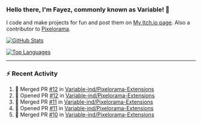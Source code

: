 ### Hello there, I'm Fayez, commonly known as Variable! 👋
I code and make projects for fun and post them on [My Itch.io page](https://variable-industries.itch.io/). Also a contributor to [Pixelorama](https://github.com/Orama-Interactive/Pixelorama).

[![GitHub Stats](https://github-readme-stats.vercel.app/api/?username=Variable-ind&show_icons=true&theme=merko)](https://github.com/anuraghazra/github-readme-stats)

[![Top Languages](https://github-readme-stats.vercel.app/api/top-langs/?username=Variable-ind&layout=compact&theme=merko)](https://github.com/anuraghazra/github-readme-stats)

---

### :zap: Recent Activity

<!--START_SECTION:activity-->
1. 🎉 Merged PR [#12](https://github.com/Variable-ind/Pixelorama-Extensions/pull/12) in [Variable-ind/Pixelorama-Extensions](https://github.com/Variable-ind/Pixelorama-Extensions)
2. 💪 Opened PR [#12](https://github.com/Variable-ind/Pixelorama-Extensions/pull/12) in [Variable-ind/Pixelorama-Extensions](https://github.com/Variable-ind/Pixelorama-Extensions)
3. 🎉 Merged PR [#11](https://github.com/Variable-ind/Pixelorama-Extensions/pull/11) in [Variable-ind/Pixelorama-Extensions](https://github.com/Variable-ind/Pixelorama-Extensions)
4. 💪 Opened PR [#11](https://github.com/Variable-ind/Pixelorama-Extensions/pull/11) in [Variable-ind/Pixelorama-Extensions](https://github.com/Variable-ind/Pixelorama-Extensions)
5. 🎉 Merged PR [#10](https://github.com/Variable-ind/Pixelorama-Extensions/pull/10) in [Variable-ind/Pixelorama-Extensions](https://github.com/Variable-ind/Pixelorama-Extensions)
<!--END_SECTION:activity-->

<!--
**Variable-ind/Variable-ind** is a ✨ _special_ ✨ repository because its `README.md` (this file) appears on your GitHub profile.

Here are some ideas to get you started:
- 🌱 I’m currently studying at ...
- 🔭 I’m currently working on ...
- 👯 I’m looking to collaborate on ...
- 🤔 I’m looking for help with ...
- 💬 Ask me about ...
- 📫 How to reach me: ...
- ⚡ Fun fact: ...
-->
